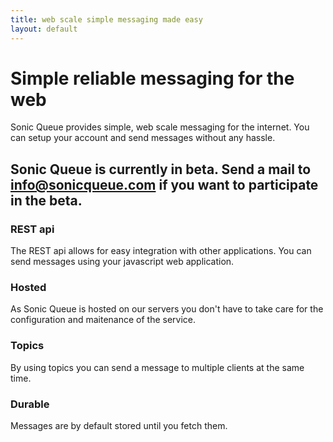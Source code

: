 ```yaml
---
title: web scale simple messaging made easy
layout: default
---
```


# Simple reliable messaging for the web
Sonic Queue provides simple, web scale messaging for the internet.  You can setup your account and send messages without any hassle.

## Sonic Queue is currently in beta.  Send a mail to <a href="mailto:info@sonicqueue.com">info@sonicqueue.com</a> if you want to participate in the beta.
### REST api
The REST api allows for easy integration with other applications.  You can send messages using your javascript web application.

### Hosted
As Sonic Queue is hosted on our servers you don't have to take care for the configuration and maitenance of the service.

### Topics
By using topics you can send a message to multiple clients at the same time.

### Durable
Messages are by default stored until you fetch them.
